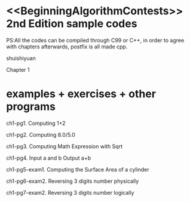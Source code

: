 ﻿&lt;&lt;BeginningAlgorithmContests>> 2nd Edition sample codes
============
PS:All the codes can be compiled through C99 or C++, in order to agree with chapters afterwards, postfix is all made cpp.

shuishiyuan

Chapter 1

examples + exercises + other programs
==============
ch1-pg1. Computing 1+2

ch1-pg2. Computing 8.0/5.0

ch1-pg3. Computing Math Expression with Sqrt

ch1-pg4. Input a and b Output a+b

ch1-pg5-exam1. Computing the Surface Area of a cylinder

ch1-pg6-exam2. Reversing 3 digits number physically

ch1-pg7-exam2. Reversing 3 digits number logically
